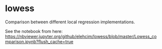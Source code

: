 # lowess
Comparison between different local regression implementations.


See the notebook from here: https://nbviewer.jupyter.org/github/elehcim/lowess/blob/master/Lowess_comparison.ipynb?flush_cache=true
